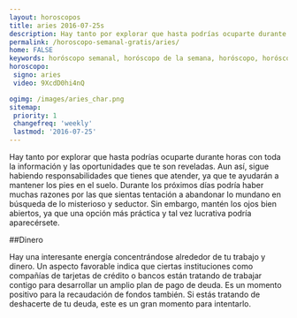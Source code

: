 ```yaml
---
layout: horoscopos
title: aries 2016-07-25s 
description: Hay tanto por explorar que hasta podrías ocuparte durante horas con toda la información y las oportunidades que te son reveladas. Aun así, sigue habiendo responsabilidades que tienes que atender, ya que te ayudarán a mantener los pies en el suelo. Durante los próximos días podría haber muchas razones por las que sientas tentación a abandonar lo mundano en búsqueda de lo misterioso y seductor. Sin embargo, mantén los ojos bien abiertos, ya que una opción más práctica y tal vez lucrativa podría aparecérsete.
permalink: /horoscopo-semanal-gratis/aries/
home: FALSE
keywords: horóscopo semanal, horóscopo de la semana, horóscopo, horóscopo gratis,horóscopos, horóscopo esperanza gracia, horoscopos aries la semana, horóscopos gratis, Tarot, Astrologia, Zodíaco, aries, horoscopo gratis
horoscopo:
 signo: aries
 video: 9XcdD0hi4nQ

ogimg: /images/aries_char.png
sitemap:
 priority: 1
 changefreq: 'weekly'
 lastmod: '2016-07-25'
---
```



Hay tanto por explorar que hasta podrías ocuparte durante horas con toda la información y las oportunidades que te son reveladas. Aun así, sigue habiendo responsabilidades que tienes que atender, ya que te ayudarán a mantener los pies en el suelo. Durante los próximos días podría haber muchas razones por las que sientas tentación a abandonar lo mundano en búsqueda de lo misterioso y seductor. Sin embargo, mantén los ojos bien abiertos, ya que una opción más práctica y tal vez lucrativa podría aparecérsete.

##Dinero

Hay una interesante energía concentrándose alrededor de tu trabajo y dinero. Un aspecto favorable indica que ciertas instituciones como compañías de tarjetas de crédito o bancos están tratando de trabajar contigo para desarrollar un amplio plan de pago de deuda. Es un momento positivo para la recaudación de fondos también. Si estás tratando de deshacerte de tu deuda, este es un gran momento para intentarlo.